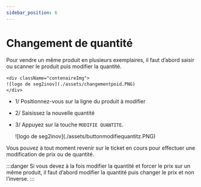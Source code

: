 ```yaml
---
sidebar_position: 6
---
```


# Changement de quantité


Pour vendre un même produit en plusieurs exemplaires, il faut d’abord saisir ou scanner le produit puis modifier la quantité.


    <div className="contenaireImg">
    ![logo de seg2inov](./assets/changementpoid.PNG)
    </div>


- 1/  Positionnez-vous sur la ligne du produit à modifier

- 2/  Saisissez la nouvelle quantité

- 3/ Appuyez sur la touche ```MODIFIE QUANTITE```.


    <div className="contenaireImg">
    ![logo de seg2inov](./assets/buttonmodifiequantitz.PNG)
    </div>

Vous pouvez à tout moment revenir sur le ticket en cours pour effectuer une modification de prix ou de quantité.

:::danger
Si vous devez à la fois modifier la quantité et forcer le prix sur un même produit, il faut d’abord modifier la quantité puis changer le prix et non l’inverse.
:::